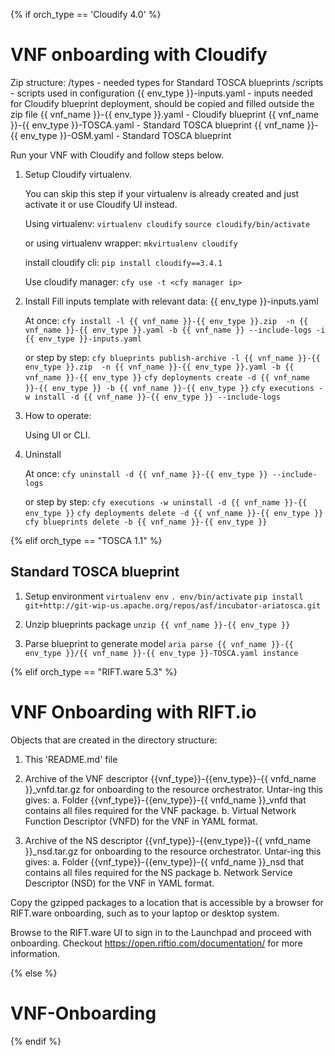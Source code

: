 {% if orch_type == 'Cloudify 4.0' %}

VNF onboarding with Cloudify
============================

Zip structure:
/types - needed types for Standard TOSCA blueprints
/scripts - scripts used in configuration
{{ env_type }}-inputs.yaml - inputs needed for Cloudify blueprint deployment, should be copied and filled outside the zip file 
{{ vnf_name }}-{{ env_type }}.yaml - Cloudify blueprint
{{ vnf_name }}-{{ env_type }}-TOSCA.yaml - Standard TOSCA blueprint
{{ vnf_name }}-{{ env_type }}-OSM.yaml - Standard TOSCA blueprint


Run your VNF with Cloudify and follow steps below.

1. Setup Cloudify virtualenv.
   
    You can skip this step if your virtualenv is already created and just activate it or use Cloudify UI instead.
    
    Using virtualenv:
    `virtualenv cloudify`
    `source cloudify/bin/activate`
    
    or using virtualenv wrapper:
    `mkvirtualenv cloudify`
    
    install cloudify cli:
    `pip install cloudify==3.4.1`
    
    Use cloudify manager:
    `cfy use -t <cfy manager ip>`

2. Install
    Fill inputs template with relevant data: {{ env_type }}-inputs.yaml
    
    At once:
    `cfy install -l {{ vnf_name }}-{{ env_type }}.zip  -n {{ vnf_name }}-{{ env_type }}.yaml -b {{ vnf_name }} --include-logs -i {{ env_type }}-inputs.yaml`
    
    or step by step:
    `cfy blueprints publish-archive -l {{ vnf_name }}-{{ env_type }}.zip  -n {{ vnf_name }}-{{ env_type }}.yaml -b {{ vnf_name }}-{{ env_type }}`
    `cfy deployments create -d {{ vnf_name }}-{{ env_type }} -b {{ vnf_name }}-{{ env_type }}`
    `cfy executions -w install -d {{ vnf_name }}-{{ env_type }} --include-logs`

3. How to operate:

    Using UI or CLI. <information>
   
4. Uninstall 

    At once:
    `cfy uninstall -d {{ vnf_name }}-{{ env_type }} --include-logs`
    
    or step by step:
    `cfy executions -w uninstall -d {{ vnf_name }}-{{ env_type }}`
    `cfy deployments delete -d {{ vnf_name }}-{{ env_type }}`
    `cfy blueprints delete -b {{ vnf_name }}-{{ env_type }}`

{% elif orch_type == "TOSCA 1.1" %}

Standard TOSCA blueprint
------------------------

1. Setup environment
   `virtualenv env`
   `. env/bin/activate`
   `pip install git+http://git-wip-us.apache.org/repos/asf/incubator-ariatosca.git`

2. Unzip blueprints package
   `unzip {{ vnf_name }}-{{ env_type }}`

3. Parse blueprint to generate model
   `aria parse {{ vnf_name }}-{{ env_type }}/{{ vnf_name }}-{{ env_type }}-TOSCA.yaml instance`


{% elif orch_type == "RIFT.ware 5.3" %}

VNF Onboarding with RIFT.io
===========================

Objects that are created in the directory structure:

1. This 'README.md' file

2. Archive of the VNF descriptor {{vnf_type}}-{{env_type}}-{{ vnfd_name }}_vnfd.tar.gz for onboarding to the resource orchestrator. Untar-ing this gives:
   a. Folder {{vnf_type}}-{{env_type}}-{{ vnfd_name }}_vnfd that contains all files required for the VNF package.
   b. Virtual Network Function Descriptor (VNFD) for the VNF in YAML format.

3. Archive of the NS descriptor {{vnf_type}}-{{env_type}}-{{ vnfd_name }}_nsd.tar.gz for onboarding to the resource orchestrator. Untar-ing this gives:
   a. Folder {{vnf_type}}-{{env_type}}-{{ vnfd_name }}_nsd that contains all files required for the NS package
   b. Network Service Descriptor (NSD) for the VNF in YAML format.


Copy the gzipped packages to a location that is accessible by a browser for RIFT.ware onboarding, such as to your laptop or desktop system.

Browse to the RIFT.ware UI to sign in to the Launchpad and proceed with onboarding. Checkout https://open.riftio.com/documentation/ for more information.

{% else %}
# VNF-Onboarding
{% endif %}
